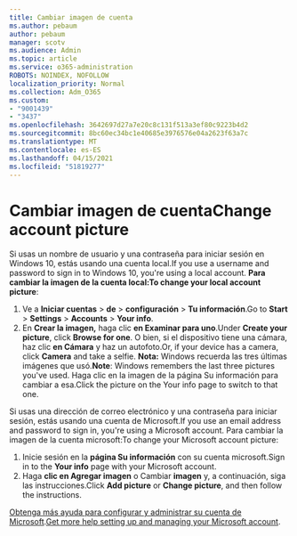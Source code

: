 ```yaml
---
title: Cambiar imagen de cuenta
ms.author: pebaum
author: pebaum
manager: scotv
ms.audience: Admin
ms.topic: article
ms.service: o365-administration
ROBOTS: NOINDEX, NOFOLLOW
localization_priority: Normal
ms.collection: Adm_O365
ms.custom:
- "9001439"
- "3437"
ms.openlocfilehash: 3642697d27a7e20c8c131f513a3ef80c9223b4d2
ms.sourcegitcommit: 8bc60ec34bc1e40685e3976576e04a2623f63a7c
ms.translationtype: MT
ms.contentlocale: es-ES
ms.lasthandoff: 04/15/2021
ms.locfileid: "51819277"
---
```

# <a name="change-account-picture"></a><span data-ttu-id="5e790-102">Cambiar imagen de cuenta</span><span class="sxs-lookup"><span data-stu-id="5e790-102">Change account picture</span></span>

<span data-ttu-id="5e790-103">Si usas un nombre de usuario y una contraseña para iniciar sesión en Windows 10, estás usando una cuenta local.</span><span class="sxs-lookup"><span data-stu-id="5e790-103">If you use a username and password to sign in to Windows 10, you're using a local account.</span></span> <span data-ttu-id="5e790-104">**Para cambiar la imagen de la cuenta local:**</span><span class="sxs-lookup"><span data-stu-id="5e790-104">**To change your local account picture**:</span></span>

1. <span data-ttu-id="5e790-105">Ve a **Iniciar cuentas**  >  **de**  >  **configuración**  >  **Tu información**.</span><span class="sxs-lookup"><span data-stu-id="5e790-105">Go to **Start** > **Settings** > **Accounts** > **Your info**.</span></span>
2. <span data-ttu-id="5e790-106">En **Crear la imagen,** haga clic **en Examinar para uno**.</span><span class="sxs-lookup"><span data-stu-id="5e790-106">Under **Create your picture**, click **Browse for one**.</span></span> <span data-ttu-id="5e790-107">O bien, si el dispositivo tiene una cámara, haz clic **en Cámara** y haz un autofoto.</span><span class="sxs-lookup"><span data-stu-id="5e790-107">Or, if your device has a camera, click **Camera** and take a selfie.</span></span> 
    <span data-ttu-id="5e790-108">**Nota:** Windows recuerda las tres últimas imágenes que usó.</span><span class="sxs-lookup"><span data-stu-id="5e790-108">**Note**: Windows remembers the last three pictures you've used.</span></span> <span data-ttu-id="5e790-109">Haga clic en la imagen de la página Su información para cambiar a esa.</span><span class="sxs-lookup"><span data-stu-id="5e790-109">Click the picture on the Your info page to switch to that one.</span></span>

<span data-ttu-id="5e790-110">Si usas una dirección de correo electrónico y una contraseña para iniciar sesión, estás usando una cuenta de Microsoft.</span><span class="sxs-lookup"><span data-stu-id="5e790-110">If you use an email address and password to sign in, you're using a Microsoft account.</span></span> <span data-ttu-id="5e790-111">Para cambiar la imagen de la cuenta microsoft:</span><span class="sxs-lookup"><span data-stu-id="5e790-111">To change your Microsoft account picture:</span></span>

1. <span data-ttu-id="5e790-112">Inicie sesión en la **página Su información** con su cuenta microsoft.</span><span class="sxs-lookup"><span data-stu-id="5e790-112">Sign in to the **Your info** page with your Microsoft account.</span></span>
2. <span data-ttu-id="5e790-113">Haga **clic en Agregar imagen** o Cambiar **imagen** y, a continuación, siga las instrucciones.</span><span class="sxs-lookup"><span data-stu-id="5e790-113">Click **Add picture** or **Change picture**, and then follow the instructions.</span></span>

<span data-ttu-id="5e790-114">[Obtenga más ayuda para configurar y administrar su cuenta de Microsoft](https://support.microsoft.com/products/microsoft-account?category=manage-account).</span><span class="sxs-lookup"><span data-stu-id="5e790-114">[Get more help setting up and managing your Microsoft account](https://support.microsoft.com/products/microsoft-account?category=manage-account).</span></span>
